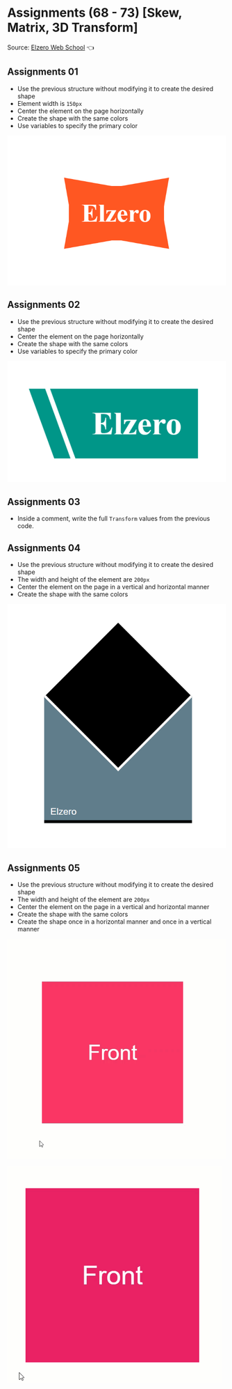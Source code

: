 # Assignments (68 - 73) [Skew, Matrix, 3D Transform]

Source: [Elzero Web School](https://elzero.org/css-assignments-lesson-from-68-to-73/) :point_left:

## Assignments 01
- Use the previous structure without modifying it to create the desired shape
- Element width is `150px`
- Center the element on the page horizontally
- Create the shape with the same colors
- Use variables to specify the primary color

![Assignments 01](/68-73/Image/css-assignments-lessons-68-73-1.png)

## Assignments 02
- Use the previous structure without modifying it to create the desired shape
- Center the element on the page horizontally
- Create the shape with the same colors
- Use variables to specify the primary color

![Assignments 02](/68-73/Image/css-assignments-lessons-68-73-2.png)

## Assignments 03
- Inside a comment, write the full `Transform` values ​​from the previous code.

## Assignments 04
- Use the previous structure without modifying it to create the desired shape
- The width and height of the element are `200px`
- Center the element on the page in a vertical and horizontal manner
- Create the shape with the same colors

![Assignments 04](/68-73/Image/css-assignments-lessons-68-73-4.png)

## Assignments 05
- Use the previous structure without modifying it to create the desired shape
- The width and height of the element are `200px`
- Center the element on the page in a vertical and horizontal manner
- Create the shape with the same colors
- Create the shape once in a horizontal manner and once in a vertical manner

![Assignments 05](/68-73/Image/css-assignments-lessons-68-73-5.gif)

![Assignments 05](/68-73/Image/css-assignments-lessons-68-73-5-2.gif)